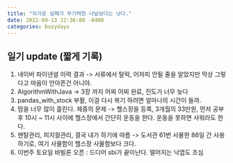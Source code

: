 ```yaml
---
title: "차가운 실패가 무기력한 나날보다는 낫다."
date: 2022-09-13 22:36:00 -0400
categories: buzydays
---
```


## 일기 update (짧게 기록) 
1. 네이버 파이넨셜 이력 결과 -> 서류에서 탈락, 어차피 안될 줄을 알았지만 막상 그렇다고 마음이 안아픈건 아니야.
2. AlgorithmWithJava -> 3장 까지 어찌 어찌 완료, 진도가 너무 늦다
3. pandas_with_stock 부활, 이걸 다시 복기 하려면 얼마나의 시간이 들까.
4. 땀을 너무 많이 흘린다. 체중의 문제 -> 헬스장을 등록, 3개월의 33만원, 먼저 공부 후 10시 ~ 11시 사이에 헬스장에서 간단히 운동을 한다. 운동을 못하면 샤워라도 한다.
5. 맨탈관리, 피지컬관리, 결국 내가 하기에 따름 -> 도서관 61번 사물한 86일 간 사용하기로, 여기 사물함이 헬스장 사물함보다 크다.
6. 이번주 토요일 바빌론 오픈 : 드디어 sbi가 끝이난다. 떨어지는 낙엽도 조심

